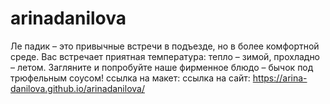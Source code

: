 # arinadanilova
Ле падик – это привычные встречи в подъезде, но в более комфортной среде. Вас встречает приятная температура: тепло – зимой, прохладно – летом. Загляните и попробуйте наше фирменное блюдо – бычок под трюфельным соусом!
ссылка на макет:
ссылка на сайт: https://arina-danilova.github.io/arinadanilova/
